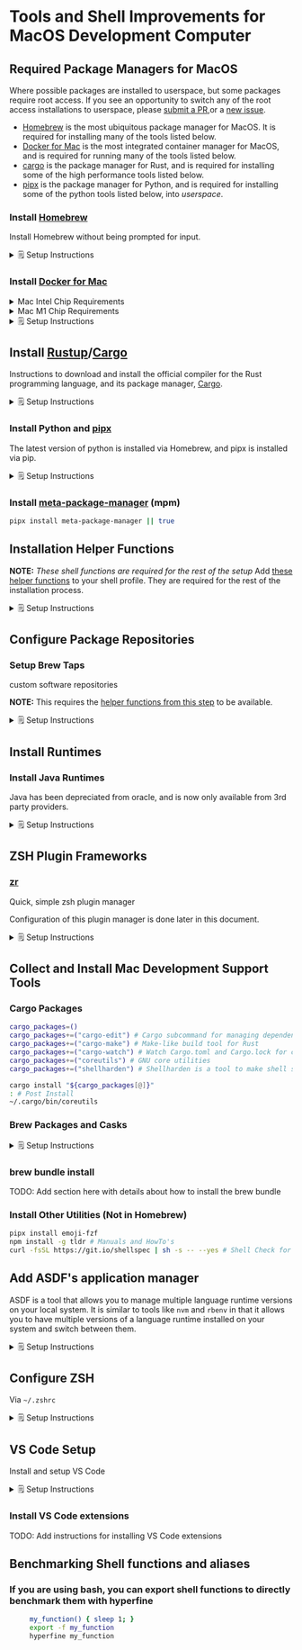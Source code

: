 # Tools and Shell Improvements for MacOS Development Computer

## Required Package Managers for MacOS

Where possible packages are installed to userspace, but some packages require root access.
If you see an opportunity to switch any of the root access installations to userspace, please [submit a PR](https://github.com/bitflight-devops/shell-scripts/pulls),or a [new issue](https://github.com/bitflight-devops/shell-scripts/issues/new/choose).

- [Homebrew](https://brew.sh/) is the most ubiquitous package manager for MacOS. It is required for installing many of the tools listed below.
- [Docker for Mac](https://docs.docker.com/desktop/install/mac-install/) is the most integrated container manager for MacOS, and is required for running many of the tools listed below.
- [cargo](https://doc.rust-lang.org/cargo/getting-started/installation.html) is the package manager for Rust, and is required for installing some of the high performance tools listed below.
- [pipx](https://pipxproject.github.io/pipx/) is the package manager for Python, and is required for installing some of the python tools listed below, into _userspace_.

### Install [Homebrew](https://brew.sh/)

Install Homebrew without being prompted for input.

<details><summary>🗒️ Setup Instructions</summary>

```zsh
NONINTERACTIVE=1 sudo /bin/bash -c "$(curl -fsSL https://raw.githubusercontent.com/Homebrew/install/HEAD/install.sh)"
# Fix permissions for Homebrew
sudo zsh -c "$(declare -f compaudit);compaudit | xargs chown -R \"$(whoami)\""
# Fix permissions on all files in /usr/local
sudo zsh -c "$(declare -f compaudit);compaudit | xargs chmod go-w"
```

</details>

### Install [Docker for Mac](https://docs.docker.com/desktop/install/mac-install/)

<details><summary>Mac Intel Chip Requirements</summary>
* macOS must be version 10.15 or newer. That is, Catalina, Big Sur, or Monterey. We recommend upgrading to the latest version of macOS.
* At least 4 GB of RAM.
* VirtualBox prior to version 4.3.30 must not be installed as it is not compatible with Docker Desktop.

</details>
<details><summary>Mac M1 Chip Requirements</summary>

- Beginning with Docker Desktop 4.3.0, we have removed the hard requirement to install Rosetta 2. There are a few optional command line tools that still require Rosetta 2 when using Darwin/AMD64. See the Known issues section. However, to get the best experience, we recommend that you install Rosetta 2. To install Rosetta 2 manually from the command line, run the following command:

  ```zsh
    softwareupdate --install-rosetta
  ```

</details>

<details><summary>🗒️ Setup Instructions</summary>

- Manual install via a package installer are [available via the docker website](https://docs.docker.com/desktop/install/mac-install/).

- Scripted install via [install_docker_for_mac.sh](install_docker_for_mac.sh) script in your terminal:

  ```zsh
  # It requires root access, so you will be prompted for your password if you are not already root
  sudo -v # Prompt for sudo first
  curl -sL "https://raw.githubusercontent.com/bitflight-devops/shell-scripts/main/mac_development_computer_setup/install_docker_for_mac.sh" | bash
  ```

</details>

## Install [Rustup](https://rust-lang.github.io/rustup/installation/other.html)/[Cargo](https://doc.rust-lang.org/cargo/getting-started/installation.html)

Instructions to download and install the official compiler for the Rust
programming language, and its package manager, <a href="https://doc.rust-lang.org/cargo/getting-started/installation.html">Cargo</a>.

<details><summary>🗒️ Setup Instructions</summary>

[Rustup](https://rust-lang.github.io/rustup/installation/other.html) metadata and toolchains will be installed into the Rustup home directory, located at:

```zsh
  ~/.rustup
```

This can be modified with the `RUSTUP_HOME` environment variable.

The Cargo home directory is located at:

```zsh
  ~/.cargo
```

This can be modified with the `CARGO_HOME` environment variable.

The `cargo`, `rustc`, `rustup` and other commands will be added to
Cargo's bin directory, located at:

```zsh
  ~/.cargo/bin
```

This path will then be added to your `PATH` environment variable by
modifying the profile files located at:

```zsh
  /Users/jamienelson/.profile
  /Users/jamienelson/.bash_profile
  /Users/jamienelson/.bashrc
  /Users/jamienelson/.zshenv
```

You can uninstall at any time with `rustup self uninstall` and
these changes will be reverted.

```zsh
# Remove any existing rust installations in brew
brew list rust >/dev/null 2>&1 && brew uninstall rust
# TODO add `asdf` check and uninstall

# Install rustup:
# Options: -y = non-interactive, -q = quiet, -v = verbose
#          --default-host <default-host>              Choose a default host triple
#          --default-toolchain <default-toolchain>    Choose a default toolchain to install
#          --default-toolchain none                   Do not install any toolchains
#          --profile [minimal|default|complete]       Choose a profile
curl --proto '=https' --tlsv1.2 -sSf https://sh.rustup.rs | sh -s -- -y --profile minimal --default-toolchain nightly
```

</details>

### Install Python and [pipx](https://pipxproject.github.io/pipx/)

The latest version of python is installed via Homebrew, and pipx is installed via pip.

<details><summary>🗒️ Setup Instructions</summary>

```zsh
## Drop python 2.7 support
brew uninstall --force --quiet python2 2>/dev/null || true
if [ -x /usr/bin/python ]; then
  if [[ $(/usr/bin/python --version 2>&1) == Python\ 2.7* ]]; then
    echo "Old python version found at /usr/bin/python"
    echo "You probably should upgrade your OS to remove this"
    echo "If you are on a Mac, you can try running 'softwareupdate --install --all'"
  fi
fi

install_global_python() {
  brew_install_all python3 python-tk python@3.10 python-tk@3.10
  pip install --upgrade "setuptools<60" wheel
  python -m ensurepip --upgrade
  pip install --upgrade pip  2>&1 | grep -v "DEPRECATION:"
  pip install --upgrade pipx 2>&1 | grep -v "DEPRECATION:"
  # Install setuptools under version 60.0.0 to avoid breaking a few dependencies like numba

}
install_global_python
```

</details>

### Install [meta-package-manager](https://kdeldycke.github.io/meta-package-manager/install.html) (mpm)

```sh
pipx install meta-package-manager || true
```

## Installation Helper Functions

**NOTE:** _These shell functions are required for the rest of the setup_
Add [these helper functions](mac_development_computer_setup/helper_functions.sh) to your shell profile.
They are required for the rest of the installation process.

<details><summary>🗒️ Setup Instructions</summary>

```zsh
helper_script="${HOME}/.local/shell-scripts/lib/mac_development_computer_setup/helper_functions.sh"
mkdir -p "$(dirname "${helper_script}")" || return 1
curl -SfslL -o "${helper_script}" "https://raw.githubusercontent.com/bitflight-devops/shell-scripts/main/mac_development_computer_setup/helper_functions.sh"

if [[ -f "${helper_script}" ]]; then
  source "${helper_script}"
  # Adds them if they are not there, otherwise does nothing
  add_helper_functions_to_profile
fi
```

</details>

## Configure Package Repositories

### Setup Brew Taps

custom software repositories

**NOTE:** This requires the [helper functions from this step](#installation-helper-functions) to be available.

<details><summary>🗒️ Setup Instructions</summary>

```zsh
# Bring brew up to date
NONINTERACTIVE=1 brew update --force --quiet
NONINTERACTIVE=1 brew upgrade --force --quiet

# Connect to Third Party Brew Repositories
#### Uses the `brew_tap_all` shell function created above
brew_tap_all << EOF
aws/tap
codacy/tap
dart-lang/dart
hashicorp/tap
homebrew/bundle
homebrew/cask
homebrew/cask-fonts
homebrew/cask-versions
homebrew/core
homebrew/services
jtyr/repo
lucagrulla/tap
mutagen-io/mutagen
sass/sass
EOF
```

</details>

## Install Runtimes

### Install Java Runtimes

Java has been depreciated from oracle, and is now only available from 3rd party providers.

<details><summary>🗒️ Setup Instructions</summary>

```zsh
### The adoptopenjdk/openjdk tap is deprecated use homebrew/cask-versions instead
brew untap adoptopenjdk/openjdk || true

brew_install_all --cask temurin temurin8 temurin11 temurin18 # Java JDK's
```

</details>

## ZSH Plugin Frameworks

### [zr](https://github.com/jedahan/zr)

Quick, simple zsh plugin manager

Configuration of this plugin manager is done later in this document.

<details><summary>🗒️ Setup Instructions</summary>

```zsh
cargo install zr
```

</details>

## Collect and Install Mac Development Support Tools

### Cargo Packages

```zsh
cargo_packages=()
cargo_packages+=("cargo-edit") # Cargo subcommand for managing dependencies
cargo_packages+=("cargo-make") # Make-like build tool for Rust
cargo_packages+=("cargo-watch") # Watch Cargo.toml and Cargo.lock for changes and rerun cargo build
cargo_packages+=("coreutils") # GNU core utilities
cargo_packages+=("shellharden") # Shellharden is a tool to make shell scripts more robust

cargo install "${cargo_packages[@]}"
: # Post Install
~/.cargo/bin/coreutils
```

### Brew Packages and Casks

<details><summary>🗒️ Setup Instructions</summary>

```zsh
brew_apps=()
## Install Shell Utilities
brew_apps+=("antigen") # Plugin manager for zsh, inspired by oh-my-zsh and vundle
brew_apps+=("zsh") # UNIX shell (command interpreter)
brew_apps+=("iterm2") # Terminal Gui


## Install compression libraries
brew_apps+=("zstd") # Zstandard is a real-time compression algorithm
brew_apps+=("xz") # General-purpose data compression with high compression ratio
brew_apps+=("brotli") # Generic-purpose lossless compression algorithm by Google
brew_apps+=("lz4") # Extremely Fast Compression algorithm
brew_apps+=("pigz") # Parallel gzip
brew_apps+=("p7zip") # 7-Zip (high compression file archiver) implementation
brew_apps+=("zip") # Compression and file packaging/archive utility
brew_apps+=("unzip") # Extraction utility for .zip compressed archives
brew_apps+=("gnu-tar") # GNU version of the tar archiving utility

## install general build tools
brew_apps+=("cmake") # Cross-platform make
brew_apps+=("make") # Utility for directing compilation
brew_apps+=("pkg-config") # Manage compile and link flags for libraries
brew_apps+=("ninja") # Small build system for use with gyp or CMake
brew_apps+=("autoconf") # Automatic configure script builder
brew_apps+=("automake") # Tool for generating GNU Standards-compliant Makefiles
brew_apps+=("libtool") # Generic library support script
brew_apps+=("gdb") # GNU debugger
brew_apps+=("valgrind") # Dynamic analysis tools (memory, debug, profiling)
brew_apps+=("binutils") # GNU binary tools for native development
brew_apps+=("gcc") # GNU compiler collection

## Install Java build tools
brew_apps+=("gradle") # Open-source build automation tool based on the Groovy and Kotlin DSL
brew_apps+=("maven") # Java-based project management

## Install Python build tools
brew_apps+=("pyenv") # Python version management
brew_apps+=("poetry") # Python package management tool

## Install Node build tools
brew_apps+=("deno") # Secure runtime for JavaScript and TypeScript
brew_apps+=("node") # Platform built on V8 to build network applications
brew_apps+=("yarn") # JavaScript package manager

## Install Programming Languages
brew_apps+=("go") # Go programming environment
brew_apps+=("rust") # Systems programming language
brew_apps+=("ruby") # Powerful, clean, object-oriented scripting language
brew_apps+=("groovy") # Java-based scripting language
brew_apps+=("python") # Interpreted, interactive, object-oriented programming language
brew_apps+=("lua") # Powerful, lightweight programming language
brew_apps+=("perl") # Practical Extraction and Report Language
brew_apps+=("haskell-stack") # Cross-platform program for developing Haskell projects
brew_apps+=("erlang") # Concurrent, real-time, distributed functional language
brew_apps+=("elixir") # Functional metaprogramming aware language built on Erlang VM

## Install data querying tools
brew_apps+=("jp") # Command-line interface to JMESPath, a query language for JSON
brew_apps+=("yq") # Process YAML documents from the CLI
brew_apps+=("csvkit") # Suite of command-line tools for converting to and working with CSV
brew_apps+=("jq") # Lightweight and flexible command-line JSON processor

## Install database tools
brew_apps+=("sqlite") # Command-line interface for SQLite

## CLI string manipulation tools
brew_apps+=("grep") # GNU grep, egrep and fgrep
brew_apps+=("awk") # Text processing scripting language
brew_apps+=("gnu-sed") # GNU implementation of the famous stream editor

## Install CLI monitoring tools
brew_apps+=("watch") # Executes a program periodically, showing output fullscreen
brew_apps+=("htop") # Interactive process viewer
brew_apps+=("glances") # Cross-platform monitoring tool
brew_apps+=("iftop") # Display an interface's bandwidth usage
brew_apps+=("nethogs") # Net top tool
brew_apps+=("ncdu") # Disk usage analyzer with an ncurses interface
brew_apps+=("dstat") # Versatile resource statistics tool
brew_apps+=("iotop") # Top-like UI for I/O usage
brew_apps+=("bmon") # Text-mode bandwidth monitor
brew_apps+=("procs") # A modern replacement for ps written in Rust

## Install base linux tools
brew_apps+=("coreutils") # GNU File, Shell, and Text utilities
brew_apps+=("uutils-coreutils") # GNU File, Shell, and Text utilities written in rust
brew_apps+=("findutils") # Collection of GNU find, xargs, and locate
brew_apps+=("gawk") # GNU awk utility
brew_apps+=("gnu-indent") # C code prettifier
brew_apps+=("gnu-sed") # GNU implementation of the famous stream editor
brew_apps+=("gnu-tar") # GNU version of the tar archiving utility
brew_apps+=("gnu-which") # GNU implementation of which utility
brew_apps+=("gnupg") # GNU Pretty Good Privacy (PGP) package
brew_apps+=("grep") # GNU grep, egrep and fgrep
brew_apps+=("gzip") # Popular GNU data compression program
brew_apps+=("gnutls") # GNU Transport Layer Security (TLS) Library
brew_apps+=("guile") # GNU Ubiquitous Intelligent Language for Extensions

## Install remote shell tools
brew_apps+=("screen") # Terminal multiplexer with VT100/ANSI terminal emulation
brew_apps+=("tmux") # Terminal multiplexer

## Install web cli tools
brew_apps+=("httpie") # User-friendly cURL replacement (command-line HTTP client)
brew_apps+=("ca-certificates") # Mozilla CA certificate store
brew_apps+=("curl") # Get a file from an HTTP, HTTPS or FTP server
brew_apps+=("wget") # Internet file retriever
brew_apps+=("links") # Lynx-like WWW browser that supports tables, menus, etc.
brew_apps+=("http-prompt") # An interactive command-line HTTP client featuring autocomplete and syntax highlighting
brew_apps+=("aria2") # Lightweight multi-protocol & multi-source command-line download utility
brew_apps+=("curlie") # Modern command line HTTP client featuring intuitive UI, JSON support, syntax highlighting, wget-like downloads, extensions, etc.
brew_apps+=("http") # Curl for Humans
brew_apps+=("graphqurl") # Curl for GraphQL with autocomplete, subscriptions and GraphiQL


## Install networking tools
brew_apps+=("nmap") # Port scanning utility for large networks
brew_apps+=("telnet") # User interface to the TELNET protocol
brew_apps+=("netcat") # Utility for managing network connections
brew_apps+=("socat") # SOcket CAT: netcat on steroids
brew_apps+=("mtr") # 'traceroute' and 'ping' in a single tool
brew_apps+=("bind") # Implementation of the DNS protocols
brew_apps+=("hping") # Command-line oriented TCP/IP packet assembler/analyzer
brew_apps+=("httperf") # Tool for measuring webserver performance
brew_apps+=("libssh") # C library SSHv1/SSHv2 client and server protocols
brew_apps+=("libssh2") # C library implementing the SSH2 protocol
brew_apps+=("lftp") # Sophisticated file transfer program
brew_apps+=("iperf") # Tool to measure maximum TCP and UDP bandwidth
brew_apps+=("nghttp2") # HTTP/2 C Library
brew_apps+=("ngrep") # Network grep
brew_apps+=("nmap") # Port scanning utility for large networks
brew_apps+=("nettle") # Low-level cryptographic library
brew_apps+=("openldap") # Open source suite of directory software
brew_apps+=("openssl@3") # Cryptography and SSL/TLS Toolkit

## Install cli text reading tools
brew_apps+=("exa") # Modern replacement for 'ls'
brew_apps+=("bat") # Clone of cat(1) with syntax highlighting and Git integration
brew_apps+=("ccat") # Like cat but displays content with syntax highlighting

## File comparison tools
brew_apps+=("diffutils") # File comparison utilities
brew_apps+=("wdiff") # Display word differences between text files

## Directory navigation tools
brew_apps+=("fzf") # Command-line fuzzy finder written in Go
brew_apps+=("sk") # Fuzzy finder in rust!
brew_apps+=("exa") # Modern replacement for 'ls'
brew_apps+=("ripgrep") # Search tool like grep and The Silver Searcher
brew_apps+=("fd") # Simple, fast and user-friendly alternative to find
brew_apps+=("tree") # Display directories as trees (with optional color/HTML output)
brew_apps+=("zoxide") # Shell extension to navigate your filesystem faster
brew_apps+=("broot") # A new way to see and navigate directory trees
brew_apps+=("fd") # A simple, fast and user-friendly alternative to find

## CLI Help and Documentation tools
brew_apps+=("cheat") # Create and view interactive cheat sheets for *nix commands
brew_apps+=("tldr") # Simplified and community-driven man pages
brew_apps+=("navi") # An interactive cheatsheet tool for the command-line

## CLI Recording tools
brew_apps+=("asciinema") # Record and share terminal sessions
brew_apps+=("ttygif") # Converts a ttyrec file into gif files


## Disk usage and storage allocation tools
brew_apps+=("ncdu") # NCurses Disk Usage
brew_apps+=("diskus") # Minimal, fast alternative to 'du -sh'
brew_apps+=("dust") # More intuitive version of du in rust
brew_apps+=("duf") # Disk Usage/Free Utility - a better 'df' alternative
brew_apps+=("exa") # Modern replacement for 'ls'

## CLI text editing tools
brew_apps+=("vim") # Vi 'workalike' with many additional features
brew_apps+=("neovim") # Vim-fork focused on extensibility and agility
brew_apps+=("emacs") # GNU Emacs text editor
brew_apps+=("nano") # Pico editor clone with enhancements
brew_apps+=("micro") # Modern and intuitive terminal-based text editor
brew_apps+=("kakoune") # Modal code editor inspired by vim
brew_apps+=("kak-lsp") # Language Server Protocol client for Kakoune

# Docker and Container Development Tools
brew_apps+=("mutagen-compose") # Compose with Mutagen integration
brew_apps+=("mutagen") # Fast file synchronization and network forwarding for remote development
brew_apps+=("hadolint") # Smarter Dockerfile linter to validate best practices

## GitHub Actions and CLI tools
brew_apps+=("act") # Run your GitHub Actions locally 🚀
brew_apps+=("actionlint") # Static checker for GitHub Actions workflow files
brew_apps+=("gh") # GitHub command-line tool
brew_apps+=("hub") # Add GitHub support to git on the command-line

## Font Configuration tools
brew_apps+=("fontconfig") # XML-based font configuration API for X Windows
brew_apps+=("freetype") # Software library to render fonts
brew_apps+=("harfbuzz") # OpenType text shaping engine
brew_apps+=("graphite2") # Smart font renderer for non-Roman scripts

## Fonts
brew_apps+=("font-hack-nerd-font") # Hack Nerd Font (Hasklig)
brew_apps+=("font-hack-nerd-font-mono") # Hack Nerd Font Mono (Hasklig)
brew_apps+=("font-hack-nerd-font-complete") # Hack Nerd Font Complete (Hasklig)
brew_apps+=("font-dejavu-sans-mono-nerd-font") # DejaVu Sans Mono Nerd Font


## Tools for managing and configuring MacOS
brew_apps+=("chezmoi") # Manage your dotfiles across multiple machines, securely
brew_apps+=("macos-defaults") # Set macOS defaults from the command-line
brew_apps+=("mas") # Mac App Store command-line interface
brew_apps+=("mackup") # Keep your application settings in sync (OS X/Linux)
brew_apps+=("cask") # Homebrew Cask provides a friendly homebrew-style CLI workflow for the administration of Mac applications distributed as binaries

## Formatting and Linting tools
brew_apps+=("perltidy") # Perl source code pretty printer
brew_apps+=("shellcheck") # Shell script analysis tool
brew_apps+=("shfmt") # Shell script formatter
brew_apps+=("yamllint") # Linter for YAML files
brew_apps+=("yamale") # YAML schema validator
brew_apps+=("google-java-format") # Reformat Java source code to comply with Google Java Style
brew_apps+=("prettier") # Opinionated code formatter
brew_apps+=("prettierd") # Prettier daemon for editors
brew_apps+=("prettier-plugin-sh") # Prettier plugin for shell scripts
brew_apps+=("prettier-plugin-xml") # Prettier plugin for XML
brew_apps+=("prettier-plugin-yaml") # Prettier plugin for YAML
brew_apps+=("prettier-plugin-toml") # Prettier plugin for TOML
brew_apps+=("prettier-plugin-json") # Prettier plugin for JSON
brew_apps+=("prettier-plugin-markdown") # Prettier plugin for Markdown

## Benchparking and profiliing Tools
brew_apps+=("hyperfine") # A command-line benchmarking tool
brew_apps+=("hey") # HTTP load generator, ApacheBench (ab) replacement, formerly rakyll/hey
brew_apps+=("vegeta") # HTTP load testing tool and library. It's over 9000!
brew_apps+=("wrk") # Modern HTTP benchmarking tool
brew_apps+=("bombardier") # Fast cross-platform HTTP benchmarking tool written in Go
brew_apps+=("boom") # HTTP(S) load testing tool
brew_apps+=("gatling") # Modern load testing as code

## Image manipulation tools
brew_apps+=("jasper") # Library for manipulating JPEG-2000 images
brew_apps+=("libiconv") # Conversion library

## Software Libraries
brew_apps+=("libffi") # Foreign Function Interface library
brew_apps+=("libtiff") # TIFF library and utilities
brew_apps+=("libxml2") # GNOME XML library
brew_apps+=("libssh2") # C library implementing the SSH2 protocol
brew_apps+=("libpng") # Library for manipulating PNG images
brew_apps+=("libxslt") # C XSLT library for GNOME
brew_apps+=("libyaml") # YAML Parser
brew_apps+=("ncurses") # Text-based UI library

## Application Version Management Tools
brew_apps+=("nvm") # Manage multiple Node.js versions
brew_apps+=("rbenv") # Ruby version manager
brew_apps+=("pyenv") # Simple Python version management
brew_apps+=("topgrade") # Upgrade everything
brew_apps+=("asdf") # Extendable version manager with support for Ruby, Node.js, Elixir, Erlang & more
brew_apps+=("tfenv") # Terraform version manager

## Application Configuration Management Tools
brew_apps+=("brew-cask-completion") # Fish completion for brew cask


## Window Management tools
brew_apps+=("yabai") # A tiling window manager for macOS based on binary space partitioning
brew_apps+=("skhd") # Simple hotkey daemon for macOS
brew_apps+=("chunkwm") # Tiling window manager for macOS based on plugin architecture
brew_apps+=("kwm") # Tiling window manager for macOS based on plugin architecture
brew_apps+=("spectacle") # Move and resize windows with ease
brew_apps+=("rectangle") # Move and resize windows in macOS using keyboard

## MacOS Application Development Tools
brew_apps+=("xcbeautify") # Little beautifier tool for xcodebuild
brew_apps+=("xcodegen") # Generate your Xcode project from a spec file and your folder structure
brew_apps+=("carthage") # Decentralized dependency manager for Cocoa
brew_apps+=("xctool") # Drop-in replacement for xcodebuild with a few extra features
brew_apps+=("swiftlint") # Tool to enforce Swift style and conventions
brew_apps+=("swiftgen") # Swift code generator for assets, storyboards, Localizable.strings, …
brew_apps+=("swiftformat") # Formatting tool for reformatting Swift code


## CLI Git Tools
brew_apps+=("git-lfs") # Git extension for versioning large files
brew_apps+=("git-flow") # Extensions to follow Vincent Driessen's branching model
brew_apps+=("git-delta") # Syntax-highlighting pager for git and diff output
brew_apps+=("git") # Distributed revision control system
brew_apps+=("git-extras") # Small git utilities
brew_apps+=("gitui") # Blazing fast terminal-ui for git written in rust
brew_apps+=("tig") # Text interface for Git repositories
brew_apps+=("gh") # GitHub command-line tool
brew_apps+=("hub") # Add GitHub support to git on the command-line
brew_apps+=("ghq") # Remote repository management made easy

## Install Cloud Utilities
brew_apps+=("azure-cli") # Microsoft Azure CLI 2.0
brew_apps+=("aws-elasticbeanstalk") # Client for Amazon Elastic Beanstalk web service
brew_apps+=("pulumi") # Cloud native development platform
brew_apps+=("terraform") # Tool to build, change, and version infrastructure
brew_apps+=("terraform-docs") # Tool to generate documentation from Terraform modules
brew_apps+=("terragrunt") # Thin wrapper for Terraform e.g. for locking state
brew_apps+=("helmfile") # Deploy Kubernetes Helm Charts
brew_apps+=("kubeseal") # Kubernetes controller and tool for one-way encrypted Secrets
brew_apps+=("kustomize") # Template-free customization of Kubernetes YAML manifests
brew_apps+=("helm") # Kubernetes package manager
brew_apps+=("aws-sam-cli") # AWS SAM CLI 🐿 is a tool for local development and testing of Serverless applications
brew_apps+=("aws-iam-authenticator") # Use AWS IAM credentials to authenticate to Kubernetes
brew_apps+=("aws-okta") # Authenticate with AWS using your Okta credentials
brew_apps+=("aws-vault") # Securely store and access AWS credentials in development environments
brew_apps+=("awscli") # Official Amazon AWS command-line interface
brew_apps+=("terraform") # Tool to build, change, and version infrastructure
brew_apps+=("packer") # Tool for creating identical machine images for multiple platforms
brew_apps+=("terragrunt") # Thin wrapper for Terraform e.g. for locking state
brew_apps+=("kops") # Production Grade K8s Installation, Upgrades, and Management
brew_apps+=("kubectx") # Tool that can switch between kubectl contexts easily and create aliases
brew_apps+=("k9s") # Kubernetes CLI To Manage Your Clusters In Style!
brew_apps+=("awless") # A Mighty CLI for AWS
brew_apps+=("gcloud") # Google Cloud SDK
brew_apps+=("gcloud-completion") # Bash completion for gcloud
brew_apps+=("docker-credential-helper-ecr") # Docker Credential Helper for Amazon ECR

brew_install_all "${brew_apps[@]}"
```

</details>

### brew bundle install

TODO: Add section here with details about how to install the brew bundle

### Install Other Utilities (Not in Homebrew)

```zsh
pipx install emoji-fzf
npm install -g tldr # Manuals and HowTo's
curl -fsSL https://git.io/shellspec | sh -s -- --yes # Shell Check for running tests against shell scripts
```

## Add ASDF's application manager

ASDF is a tool that allows you to manage multiple language runtime versions on your local system. It is similar to tools like `nvm` and `rbenv` in that it allows you to have multiple versions of a language runtime installed on your system and switch between them.

<details><summary>🗒️ Setup Instructions</summary>

```zsh
## brew uninstall nodejs gtop python python-yq packer maven make jq jmespath jib temurin zoxide jenv
# gradle groovy maven awscli bat
brew install asdf
asdf plugin add direnv
asdf global direnv latest
asdf install direnv latest

ASDF_PLUGIN_NAMES=(jbang jib yq zoxide vim git sqlite snyk shellcheck shfmt semver semgrep shellspec "python:3.10" rabbitmq:system bun nodejs packer maven direnv gradle groovy cheat awscli aws-vault awsebcli aria2 act bat "java:temurin-11" "java:temurin-18")


asdf global rabbitmq system

for pluginVersion in "${ASDF_PLUGIN_NAMES[@]}"; do
plugin=${pluginVersion%%:*}
version=${pluginVersion#*:}
version=${version:+latest:${version}}
[[ ${version##latest:} == "system" ]] || version="system"
[[ ${version##latest:} == "latest" ]] || version="latest"
  asdf plugin add "${plugin}"
  [[ ${version} != "system" ]] && $asdf install "${plugin}" ${version}
  asdf global "${plugin}" ${version}
done

```

</details>

## Configure ZSH

Via `~/.zshrc`

<details><summary>🗒️ Setup Instructions</summary>

```zsh
#!/usr/bin/env zsh
# Fig pre block. Keep at the top of this file.
[[ -f "$HOME/.fig/shell/zshrc.pre.zsh" ]] && builtin source "$HOME/.fig/shell/zshrc.pre.zsh"
# Preferred editor for local and remote sessions
if [[ -n $SSH_CONNECTION ]]; then
  export EDITOR='vim'
else
  export EDITOR='code'
fi

command_exists() {
  command -v "$@" >/dev/null 2>&1
}

mkdir -p ~/.local/bin
# Generate new ~/.config/zr.zsh if it does not exist or if ~/.zshrc has been changed
if [[ ! -f ~/.config/zr.zsh ]] || [[ ~/.zshrc -nt ~/.config/zr.zsh ]]; then
  zr \
    https://github.com/bitflight-devops/shell-scripts \
    > ~/.config/zr.zsh
fi

source ~/.config/zr.zsh

# Enable Touchbar support for iTerm2
TOUCHBAR_GIT_ENABLED=true

install_if_missing starship starship "https://starship.rs/install.sh" "-f" "-b" "$HOME/.local/bin"
install_if_missing fig fig "https://fig.io/install"

[[ -f /usr/local/opt/asdf/libexec/asdf.sh ]] && source /usr/local/opt/asdf/libexec/asdf.sh
[[ -f ~/wearsafe/github_login_tokens.sh ]] && source ~/wearsafe/github_login_tokens.sh
[[ -f ~/.asdf/plugins/java/set-java-home.zsh ]] && source ~/.asdf/plugins/java/set-java-home.zsh
[[ -n ${ZSH_CACHE_DIR} ]] && [[ ! -d "${ZSH_CACHE_DIR}/completions" ]] && mkdir -p "${ZSH_CACHE_DIR}/completions"

run_after_wait() {
  local -r wait_in_seconds="$1"
  shift
  sleep "${wait_in_seconds}"s
  "$@"
}

# bun completions
[ -s "/usr/local/share/zsh/site-functions/_bun" ] && source "/usr/local/share/zsh/site-functions/_bun"

# bun completions
[ -s "/Users/jamienelson/.bun/_bun" ] && source "/Users/jamienelson/.bun/_bun"

export ZSH_WAKATIME_PROJECT_DETECTION=true

[[ -f /usr/local/share/zsh/site-functions ]] && . /usr/local/share/zsh/site-functions
add_to_path "/usr/local/opt/ruby/bin"
add_to_path "$HOME/.yarn/bin"
add_to_path "$HOME/.config/yarn/global/node_modules/.bin"
add_to_path "/usr/local/opt/apr/bin"
add_to_path "${HOME}/.local/bin"
add_to_path "$HOME/.serverless/bin"
add_to_path "/usr/local/opt/gnu-tar/libexec/gnubin"
add_to_path "/usr/local/opt/gnu-sed/libexec/gnubin"
if type brew &>/dev/null; then
  FPATH=$(brew --prefix)/share/zsh-completions:$FPATH
  autoload -Uz compinit
  compinit
fi

# Start Starship prompt is available
if command_exists starship; then
  eval "$(starship init zsh)"
else
  NONINTERACTIVE=1 curl -sS https://starship.rs/install.sh | sh
fi
# Fig post block. Keep at the bottom of this file.
[[ -f "$HOME/.fig/shell/zshrc.post.zsh" ]] && builtin source "$HOME/.fig/shell/zshrc.post.zsh"

```

</details>

## VS Code Setup

Install and setup VS Code

<details><summary>🗒️ Setup Instructions</summary>

```sh
# Install VS Code
brew install --cask visual-studio-code
```

</details>

### Install VS Code extensions

TODO: Add instructions for installing VS Code extensions

## Benchmarking Shell functions and aliases

### If you are using bash, you can export shell functions to directly benchmark them with hyperfine

```zsh
     my_function() { sleep 1; }
     export -f my_function
     hyperfine my_function
```
